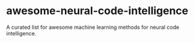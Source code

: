 # awesome-neural-code-intelligence
A curated list for awesome machine learning methods for neural code intelligence.
